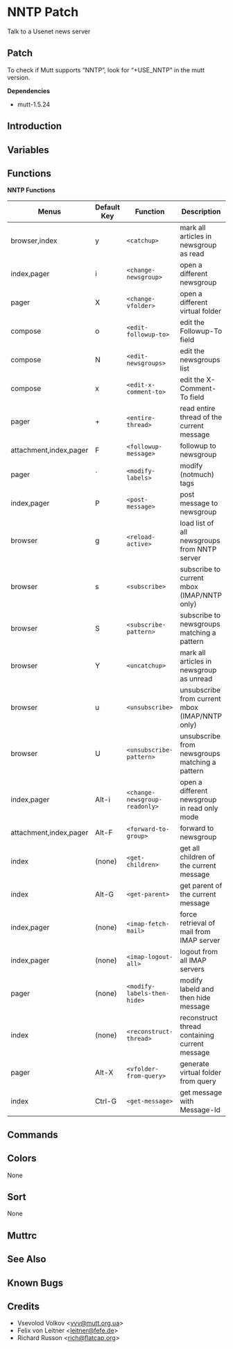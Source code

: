 NNTP Patch
==========

Talk to a Usenet news server

Patch
-----

To check if Mutt supports “NNTP”, look for “+USE\_NNTP” in the mutt
version.

**Dependencies**
-   mutt-1.5.24

Introduction
------------

Variables
---------

Functions
---------

**NNTP Functions**

Menus                    | Default Key   | Function                        | Description
------------------------ | ------------- | ------------------------------- | ------------------------------------------------
browser,index            | y             | `<catchup>`                     | mark all articles in newsgroup as read
index,pager              | i             | `<change-newsgroup>`            | open a different newsgroup
pager                    | X             | `<change-vfolder>`              | open a different virtual folder
compose                  | o             | `<edit-followup-to>`            | edit the Followup-To field
compose                  | N             | `<edit-newsgroups>`             | edit the newsgroups list
compose                  | x             | `<edit-x-comment-to>`           | edit the X-Comment-To field
pager                    | +             | `<entire-thread>`               | read entire thread of the current message
attachment,index,pager   | F             | `<followup-message>`            | followup to newsgroup
pager                    | \`            | `<modify-labels>`               | modify (notmuch) tags
index,pager              | P             | `<post-message>`                | post message to newsgroup
browser                  | g             | `<reload-active>`               | load list of all newsgroups from NNTP server
browser                  | s             | `<subscribe>`                   | subscribe to current mbox (IMAP/NNTP only)
browser                  | S             | `<subscribe-pattern>`           | subscribe to newsgroups matching a pattern
browser                  | Y             | `<uncatchup>`                   | mark all articles in newsgroup as unread
browser                  | u             | `<unsubscribe>`                 | unsubscribe from current mbox (IMAP/NNTP only)
browser                  | U             | `<unsubscribe-pattern>`         | unsubscribe from newsgroups matching a pattern
index,pager              | Alt-i         | `<change-newsgroup-readonly>`   | open a different newsgroup in read only mode
attachment,index,pager   | Alt-F         | `<forward-to-group>`            | forward to newsgroup
index                    | (none)        | `<get-children>`                | get all children of the current message
index                    | Alt-G         | `<get-parent>`                  | get parent of the current message
index,pager              | (none)        | `<imap-fetch-mail>`             | force retrieval of mail from IMAP server
index,pager              | (none)        | `<imap-logout-all>`             | logout from all IMAP servers
pager                    | (none)        | `<modify-labels-then-hide>`     | modify labeld and then hide message
index                    | (none)        | `<reconstruct-thread>`          | reconstruct thread containing current message
pager                    | Alt-X         | `<vfolder-from-query>`          | generate virtual folder from query
index                    | Ctrl-G        | `<get-message>`                 | get message with Message-Id

Commands
--------

Colors
------

None

Sort
----

None

Muttrc
------

See Also
--------

Known Bugs
----------

Credits
-------

-   Vsevolod Volkov \<vvv@mutt.org.ua\>
-   Felix von Leitner \<leitner@fefe.de\>
-   Richard Russon \<rich@flatcap.org\>
